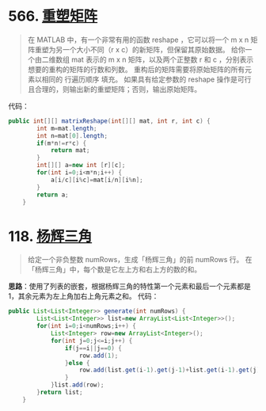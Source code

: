# 566. [重塑矩阵](https://leetcode-cn.com/problems/reshape-the-matrix/)
> 在 MATLAB 中，有一个非常有用的函数 reshape ，它可以将一个 m x n 矩阵重塑为另一个大小不同（r x c）的新矩阵，但保留其原始数据。
给你一个由二维数组 mat 表示的 m x n 矩阵，以及两个正整数 r 和 c ，分别表示想要的重构的矩阵的行数和列数。
重构后的矩阵需要将原始矩阵的所有元素以相同的 行遍历顺序 填充。
如果具有给定参数的 reshape 操作是可行且合理的，则输出新的重塑矩阵；否则，输出原始矩阵。

代码：
```java
public int[][] matrixReshape(int[][] mat, int r, int c) {
		int m=mat.length;
		int n=mat[0].length;
		if(m*n!=r*c) {
			return mat;
		}
		int[][] a=new int [r][c];
		for(int i=0;i<m*n;i++) {
			a[i/c][i%c]=mat[i/n][i%n];
		}
		return a;
    }
```
# 118. [杨辉三角](https://leetcode-cn.com/problems/pascals-triangle/)
> 给定一个非负整数 numRows，生成「杨辉三角」的前 numRows 行。
在「杨辉三角」中，每个数是它左上方和右上方的数的和。

**思路**：使用了列表的嵌套，根据杨辉三角的特性第一个元素和最后一个元素都是1，其余元素为左上角加右上角元素之和。
代码：
```java
public List<List<Integer>> generate(int numRows) {
		List<List<Integer>> list=new ArrayList<List<Integer>>();
		for(int i=0;i<numRows;i++) {
			List<Integer> row=new ArrayList<Integer>();
			for(int j=0;j<=i;j++) {
				if(j==i||j==0) {
					row.add(1);
				}else {
					row.add(list.get(i-1).get(j-1)+list.get(i-1).get(j));
				}
			}list.add(row);
		}return list;
    }
```
